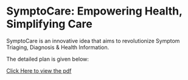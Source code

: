 # SymptoCare: Empowering Health, Simplifying Care
<p>SymptoCare is an innovative idea that aims to revolutionize Symptom Triaging, Diagnosis & Health Information.</p>
<p>The detailed plan is given below:</p>
<a href="">Click Here to view the pdf</a>
